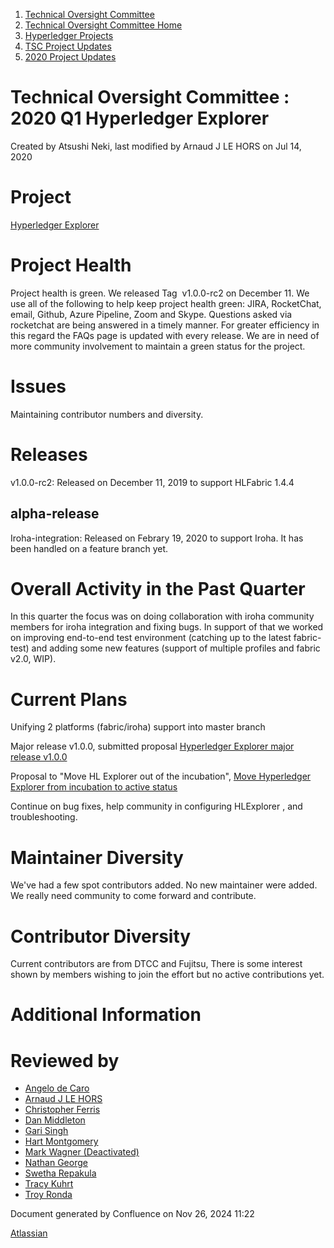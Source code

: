 1. [Technical Oversight Committee](index.html)
2. [Technical Oversight Committee Home](Technical-Oversight-Committee-Home_21430274.html)
3. [Hyperledger Projects](Hyperledger-Projects_21447704.html)
4. [TSC Project Updates](TSC-Project-Updates_21430854.html)
5. [2020 Project Updates](2020-Project-Updates_21450093.html)

# Technical Oversight Committee : 2020 Q1 Hyperledger Explorer

Created by Atsushi Neki, last modified by Arnaud J LE HORS on Jul 14, 2020

# Project

[Hyperledger Explorer](https://github.com/hyperledger/blockchain-explorer)

# Project Health

Project health is green. We released Tag  v1.0.0-rc2 on December 11. We use all of the following to help keep project health green: JIRA, RocketChat, email, Github, Azure Pipeline, Zoom and Skype. Questions asked via rocketchat are being answered in a timely manner. For greater efficiency in this regard the FAQs page is updated with every release. We are in need of more community involvement to maintain a green status for the project.

# Issues

Maintaining contributor numbers and diversity.

# Releases

v1.0.0-rc2: Released on December 11, 2019 to support HLFabric 1.4.4

## alpha-release

Iroha-integration: Released on Febrary 19, 2020 to support Iroha. It has been handled on a feature branch yet.

# Overall Activity in the Past Quarter

In this quarter the focus was on doing collaboration with iroha community members for iroha integration and fixing bugs. In support of that we worked on improving end-to-end test environment (catching up to the latest fabric-test) and adding some new features (support of multiple profiles and fabric v2.0, WIP).

# Current Plans

Unifying 2 platforms (fabric/iroha) support into master branch

Major release v1.0.0, submitted proposal [Hyperledger Explorer major release v1.0.0](Hyperledger-Explorer-major-release-v1.0.0_21437853.html)

Proposal to "Move HL Explorer out of the incubation", [Move Hyperledger Explorer from incubation to active status](Move-Hyperledger-Explorer-from-incubation-to-active-status_21430602.html)

Continue on bug fixes, help community in configuring HLExplorer , and troubleshooting.  

# Maintainer Diversity

We've had a few spot contributors added. No new maintainer were added. We really need community to come forward and contribute.

# Contributor Diversity

Current contributors are from DTCC and Fujitsu, There is some interest shown by members wishing to join the effort but no active contributions yet.

# Additional Information

# Reviewed by

- [Angelo de Caro](https://lf-hyperledger.atlassian.net/wiki/people/70121:d6b0f0e4-825f-4f16-88e1-4d14e95f2f10?ref=confluence)
- [Arnaud J LE HORS](https://lf-hyperledger.atlassian.net/wiki/people/70121:0e75e3b8-500a-4067-9f7e-ed46e91bcb9d?ref=confluence)
- [Christopher Ferris](https://lf-hyperledger.atlassian.net/wiki/people/5abb903a8724022aa9070581?ref=confluence)
- [Dan Middleton](https://lf-hyperledger.atlassian.net/wiki/people/712020:2979764a-3998-4ef1-8810-60b799067924?ref=confluence)
- [Gari Singh](https://lf-hyperledger.atlassian.net/wiki/people/557058:51429e31-90f4-4684-b7cd-9a4fe15ff188?ref=confluence)
- [Hart Montgomery](https://lf-hyperledger.atlassian.net/wiki/people/712020:86f447c0-86dc-43b3-ac03-6a31923bbb84?ref=confluence)
- [Mark Wagner (Deactivated)](https://lf-hyperledger.atlassian.net/wiki/people/70121:81b88945-c9ef-40fe-9224-207bdb280922?ref=confluence)
- [Nathan George](https://lf-hyperledger.atlassian.net/wiki/people/712020:3e7556ab-cdb8-47f5-8b68-12a3378021fd?ref=confluence)
- [Swetha Repakula](https://lf-hyperledger.atlassian.net/wiki/people/712020:503b5691-8e92-4d2d-83d3-e9e74d296436?ref=confluence)
- [Tracy Kuhrt](https://lf-hyperledger.atlassian.net/wiki/people/712020:eb6ae9c3-aa8e-40ba-9dab-a6969b1ac52e?ref=confluence)
- [Troy Ronda](https://lf-hyperledger.atlassian.net/wiki/people/557058:c854f35a-2b58-4be3-9003-ca2a67495580?ref=confluence)

Document generated by Confluence on Nov 26, 2024 11:22

[Atlassian](http://www.atlassian.com/)
